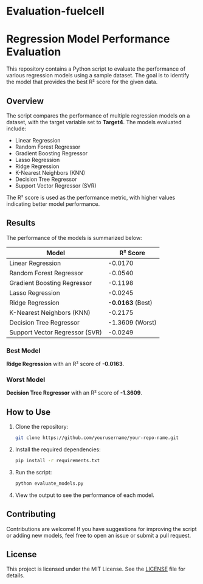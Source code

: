 # Evaluation-fuelcell
# Regression Model Performance Evaluation

This repository contains a Python script to evaluate the performance of various regression models using a sample dataset. The goal is to identify the model that provides the best R² score for the given data.

## Overview

The script compares the performance of multiple regression models on a dataset, with the target variable set to **Target4**. The models evaluated include:

- Linear Regression
- Random Forest Regressor
- Gradient Boosting Regressor
- Lasso Regression
- Ridge Regression
- K-Nearest Neighbors (KNN)
- Decision Tree Regressor
- Support Vector Regressor (SVR)

The R² score is used as the performance metric, with higher values indicating better model performance.

## Results

The performance of the models is summarized below:

| Model                        | R² Score   |
|------------------------------|-------------|
| Linear Regression            | -0.0170     |
| Random Forest Regressor      | -0.0540     |
| Gradient Boosting Regressor  | -0.1198     |
| Lasso Regression             | -0.0245     |
| Ridge Regression             | **-0.0163** (Best) |
| K-Nearest Neighbors (KNN)    | -0.2175     |
| Decision Tree Regressor      | -1.3609 (Worst) |
| Support Vector Regressor (SVR) | -0.0249   |

### Best Model
**Ridge Regression** with an R² score of **-0.0163**.

### Worst Model
**Decision Tree Regressor** with an R² score of **-1.3609**.

## How to Use

1. Clone the repository:
   ```bash
   git clone https://github.com/yourusername/your-repo-name.git
   ```

2. Install the required dependencies:
   ```bash
   pip install -r requirements.txt
   ```

3. Run the script:
   ```bash
   python evaluate_models.py
   ```

4. View the output to see the performance of each model.

## Contributing

Contributions are welcome! If you have suggestions for improving the script or adding new models, feel free to open an issue or submit a pull request.

## License

This project is licensed under the MIT License. See the [LICENSE](LICENSE) file for details.


